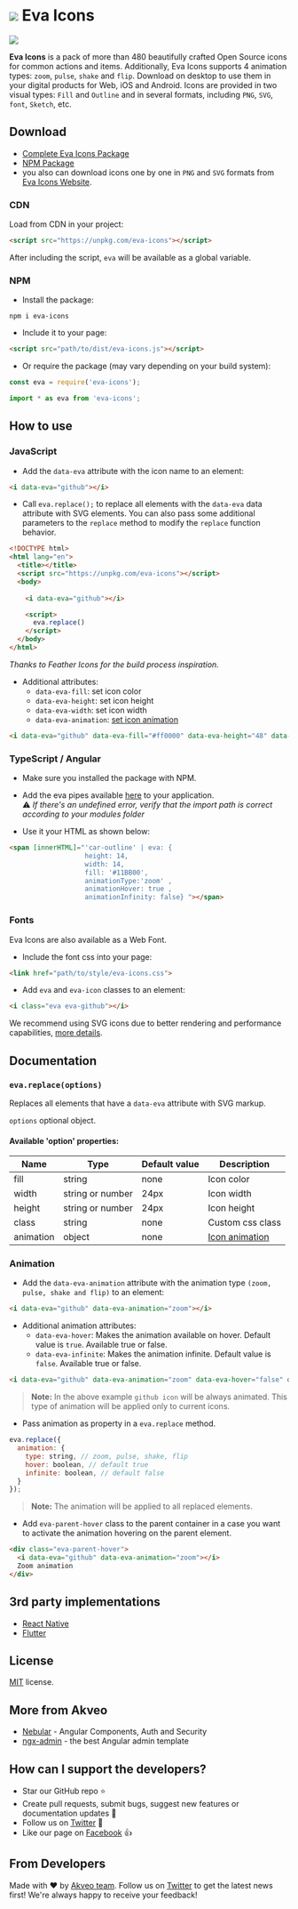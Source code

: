 <h1><img src="https://i.imgur.com/cXYo5bi.png"> Eva Icons</h1>
<img src="https://i.imgur.com/oDmqDkE.jpg">

**Eva Icons** is a pack of more than 480 beautifully crafted Open Source icons for common actions and items. Additionally, Eva Icons supports 4 animation types: `zoom`, `pulse`, `shake` and `flip`.  Download on desktop to use them in your digital products for Web, iOS and Android. Icons are provided in two visual types: `Fill` and `Outline` and in several formats, including `PNG`, `SVG`, `font`, `Sketch`, etc.

## Download
- [Complete Eva Icons Package](https://akveo.github.io/eva-icons/eva-icons.zip)
- [NPM Package](https://www.npmjs.com/package/eva-icons)
- you also can download icons one by one in `PNG` and `SVG` formats from [Eva Icons Website](https://akveo.github.io/eva-icons/?utm_campaign=eva_icons%20-%20home%20-%20eva_icons%20github%20readme&utm_source=eva_icons&utm_medium=referral&utm_content=github_readme_download_eva_icons).

### CDN

Load from CDN in your project:
```html
<script src="https://unpkg.com/eva-icons"></script>
```
After including the script, `eva` will be available as a global variable.

### NPM

- Install the package:
```
npm i eva-icons
``` 

- Include it to your page:
```html
<script src="path/to/dist/eva-icons.js"></script>
```

- Or require the package (may vary depending on your build system):

```js
const eva = require('eva-icons');
```

```js
import * as eva from 'eva-icons';
```

## How to use

### JavaScript

- Add the `data-eva` attribute with the icon name to an element:

```html
<i data-eva="github"></i>
```

- Call `eva.replace();` to replace all elements with the `data-eva` data attribute with SVG elements. You can also pass some additional parameters to the `replace` method to modify the `replace` function behavior. 

```html
<!DOCTYPE html>
<html lang="en">
  <title></title>
  <script src="https://unpkg.com/eva-icons"></script>
  <body>
  
    <i data-eva="github"></i>

    <script>
      eva.replace()
    </script>
  </body>
</html>
```
*Thanks to Feather Icons for the build process inspiration.*

- Additional attributes: 
  * `data-eva-fill`: set icon color
  * `data-eva-height`: set icon height
  * `data-eva-width`: set icon width
  * `data-eva-animation`: [set icon animation](#animation)
  
```html
<i data-eva="github" data-eva-fill="#ff0000" data-eva-height="48" data-eva-width="48"></i>
```
### TypeScript / Angular

- Make sure you installed the package with NPM.

- Add the eva pipes available [here](https://github.com/akveo/eva-icons/blob/master/src/app/%40theme/pipes/eva-icons.pipe.ts) to your application.  
 ⚠️ *If there's an undefined error, verify that the import path is correct according to your modules folder*

- Use it your HTML as shown below:

```html
<span [innerHTML]="'car-outline' | eva: {
                   height: 14, 
                   width: 14,
                   fill: '#11BB00', 
                   animationType:'zoom' ,
                   animationHover: true ,
                   animationInfinity: false} "></span>
```

### Fonts

Eva Icons are also available as a Web Font.

- Include the font css into your page:

```html
<link href="path/to/style/eva-icons.css">
```
- Add `eva` and `eva-icon` classes to an element:

```html
<i class="eva eva-github"></i>
```

We recommend using SVG icons due to better rendering and performance capabilities, [more details](https://css-tricks.com/icon-fonts-vs-svg/).

## Documentation

### `eva.replace(options)`

Replaces all elements that have a `data-eva` attribute with SVG markup.

`options` optional object.

#### Available 'option' properties:
| Name |  Type   |  Default value | Description |
|------| ------  | -------------  |-------------|
| fill | string | none           | Icon color  |
| width | string or number | 24px    | Icon width  |
| height | string or number | 24px    | Icon height  |
| class | string | none | Custom css class  |
| animation | object | none    | [Icon animation](#animation)  |

### Animation 
- Add the `data-eva-animation` attribute with the animation type `(zoom, pulse, shake and flip)` to an element:

```html
<i data-eva="github" data-eva-animation="zoom"></i>
```

- Additional animation attributes:
  * `data-eva-hover`: Makes the animation available on hover. Default value is `true`. Available true or false.
  * `data-eva-infinite`: Makes the animation infinite. Default value is `false`. Available true or false.

```html
<i data-eva="github" data-eva-animation="zoom" data-eva-hover="false" data-eva-infinite="true"></i>
```

> **Note:** In the above example `github icon` will be always animated. This type of animation will be applied only to current icons.

- Pass animation as property in a `eva.replace` method.

```js
eva.replace({
  animation: {
    type: string, // zoom, pulse, shake, flip
    hover: boolean, // default true
    infinite: boolean, // default false
  }
});
```
> **Note:** The animation will be applied to all replaced elements.

- Add `eva-parent-hover` class to the parent container in a case you want to activate the animation hovering on the parent element.

```html
<div class="eva-parent-hover">
  <i data-eva="github" data-eva-animation="zoom"></i>
  Zoom animation
</div>
```

## 3rd party implementations

- [React Native](https://github.com/artyorsh/react-native-eva-icons)
- [Flutter](https://github.com/piyushmaurya23/eva_icons_flutter)

## License
[MIT](LICENSE.txt) license.

## More from Akveo

- [Nebular](https://github.com/akveo/nebular) - Angular Components, Auth and Security
- [ngx-admin](https://github.com/akveo/ngx-admin) - the best Angular admin template

## How can I support the developers?
- Star our GitHub repo :star:
- Create pull requests, submit bugs, suggest new features or documentation updates :wrench:
- Follow us on [Twitter](https://twitter.com/akveo_inc) :feet:
- Like our page on [Facebook](https://www.facebook.com/akveo/) :thumbsup:

## From Developers
Made with :heart: by [Akveo team](https://www.akveo.com?utm_campaign=services%20-%20homepage%20-%20eva_icons%20github%20readme&utm_source=eva_icons&utm_medium=referral&utm_content=readme_made_with_heart). Follow us on [Twitter](https://twitter.com/akveo_inc) to get the latest news first!
We're always happy to receive your feedback!
